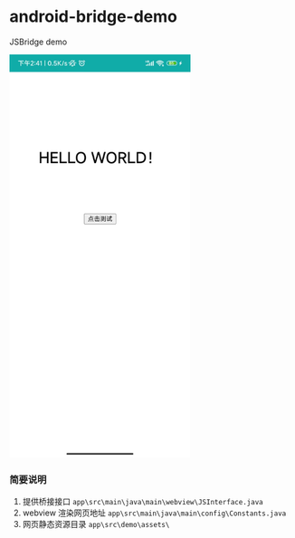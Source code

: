 <!--
 * @Author: Burson5
 * @Date: 2023-04-11 14:47:04
 * @LastEditTime: 2023-04-11 14:55:29
 * @LastEditors: Burson5
 * @Description: 
-->
# android-bridge-demo
JSBridge demo

<img src="./demo.jpg" width="320" />


### 简要说明

1. 提供桥接接口 `app\src\main\java\main\webview\JSInterface.java` 
2. webview 渲染网页地址 `app\src\main\java\main\config\Constants.java`
3. 网页静态资源目录 `app\src\demo\assets\`


